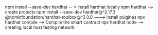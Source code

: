 npm install --save-dev hardhat   -- > install hardhat locally
npm hardhat --> create projects
npm install --save-dev hardhat@^2.17.3 @nomicfoundation/hardhat-toolbox@^3.0.0  ---> install pulgines
npx hardhat compile   --> Compile the smart contract
npx hardhat node --> creating local host testing network